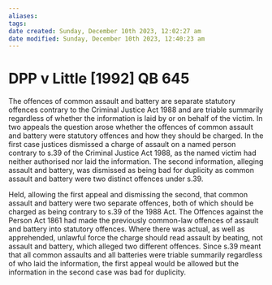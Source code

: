 ```yaml
---
aliases: 
tags: 
date created: Sunday, December 10th 2023, 12:02:27 am
date modified: Sunday, December 10th 2023, 12:40:23 am
---
```


# DPP v Little [1992] QB 645

The offences of common assault and battery are separate statutory offences contrary to the Criminal Justice Act 1988 and are triable summarily regardless of whether the information is laid by or on behalf of the victim. In two appeals the question arose whether the offences of common assault and battery were statutory offences and how they should be charged. In the first case justices dismissed a charge of assault on a named person contrary to s.39 of the Criminal Justice Act 1988, as the named victim had neither authorised nor laid the information. The second information, alleging assault and battery, was dismissed as being bad for duplicity as common assault and battery were two distinct offences under s.39.

Held, allowing the first appeal and dismissing the second, that common assault and battery were two separate offences, both of which should be charged as being contrary to s.39 of the 1988 Act. The Offences against the Person Act 1861 had made the previously common-law offences of assault and battery into statutory offences. Where there was actual, as well as apprehended, unlawful force the charge should read assault by beating, not assault and battery, which alleged two different offences. Since s.39 meant that all common assaults and all batteries were triable summarily regardless of who laid the information, the first appeal would be allowed but the information in the second case was bad for duplicity.
